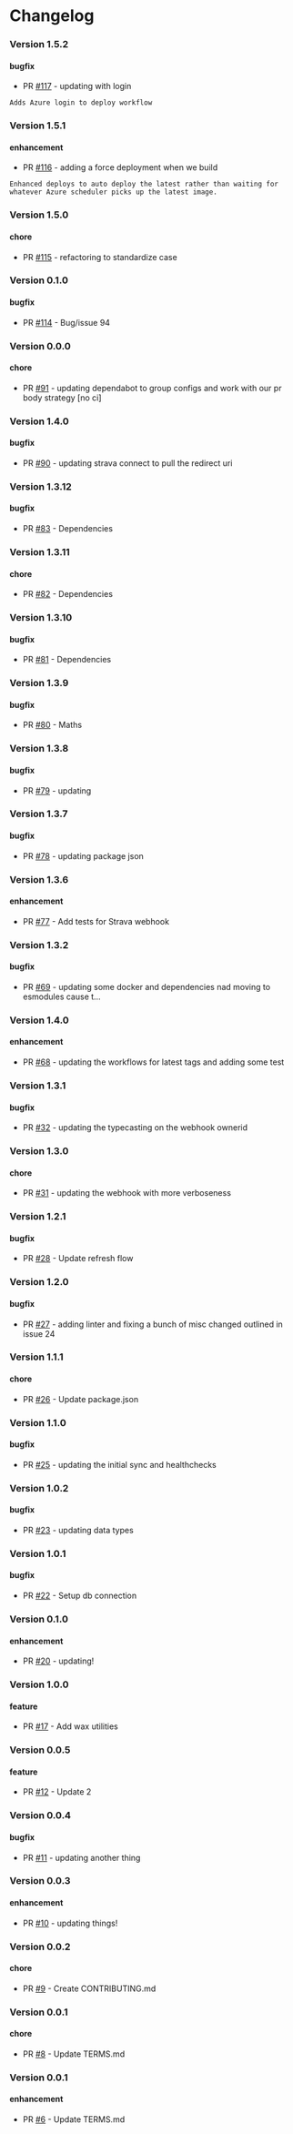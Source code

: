 # Changelog


### Version 1.5.2

#### bugfix
* PR [#117](https://github.com/petercort/FBF-Buddy/pull/117) - updating with login

```
Adds Azure login to deploy workflow
```



### Version 1.5.1

#### enhancement
* PR [#116](https://github.com/petercort/FBF-Buddy/pull/116) - adding a force deployment when we build

```
Enhanced deploys to auto deploy the latest rather than waiting for whatever Azure scheduler picks up the latest image.
```


### Version 1.5.0

#### chore
* PR [#115](https://github.com/petercort/FBF-Buddy/pull/115) - refactoring to standardize case



### Version 0.1.0

#### bugfix
* PR [#114](https://github.com/petercort/FBF-Buddy/pull/114) - Bug/issue 94



### Version 0.0.0

#### chore
* PR [#91](https://github.com/petercort/FBF-Buddy/pull/91) - updating dependabot to group configs and work with our pr body strategy [no ci]



### Version 1.4.0

#### bugfix
* PR [#90](https://github.com/petercort/FBF-Buddy/pull/90) - updating strava connect to pull the redirect uri



### Version 1.3.12

#### bugfix
* PR [#83](https://github.com/petercort/FBF-Buddy/pull/83) - Dependencies



### Version 1.3.11

#### chore
* PR [#82](https://github.com/petercort/FBF-Buddy/pull/82) - Dependencies



### Version 1.3.10

#### bugfix
* PR [#81](https://github.com/petercort/FBF-Buddy/pull/81) - Dependencies



### Version 1.3.9

#### bugfix
* PR [#80](https://github.com/petercort/FBF-Buddy/pull/80) - Maths



### Version 1.3.8

#### bugfix
* PR [#79](https://github.com/petercort/FBF-Buddy/pull/79) - updating



### Version 1.3.7

#### bugfix
* PR [#78](https://github.com/petercort/FBF-Buddy/pull/78) - updating package json



### Version 1.3.6

#### enhancement
* PR [#77](https://github.com/petercort/FBF-Buddy/pull/77) - Add tests for Strava webhook



### Version 1.3.2

#### bugfix
* PR [#69](https://github.com/petercort/FBF-Buddy/pull/69) - updating some docker and dependencies nad moving to esmodules cause t…



### Version 1.4.0

#### enhancement
* PR [#68](https://github.com/petercort/FBF-Buddy/pull/68) - updating the workflows for latest tags and adding some test



### Version 1.3.1

#### bugfix
* PR [#32](https://github.com/petercort/FBF-Buddy/pull/32) - updating the typecasting on the webhook ownerid



### Version 1.3.0

#### chore
* PR [#31](https://github.com/petercort/FBF-Buddy/pull/31) - updating the webhook with more verboseness



### Version 1.2.1

#### bugfix
* PR [#28](https://github.com/petercort/FBF-Buddy/pull/28) - Update refresh flow



### Version 1.2.0

#### bugfix
* PR [#27](https://github.com/petercort/FBF-Buddy/pull/27) - adding linter and fixing a bunch of misc changed outlined in issue 24



### Version 1.1.1

#### chore
* PR [#26](https://github.com/petercort/FBF-Buddy/pull/26) - Update package.json



### Version 1.1.0

#### bugfix
* PR [#25](https://github.com/petercort/FBF-Buddy/pull/25) - updating the initial sync and healthchecks



### Version 1.0.2

#### bugfix
* PR [#23](https://github.com/petercort/FBF-Buddy/pull/23) - updating data types



### Version 1.0.1

#### bugfix
* PR [#22](https://github.com/petercort/FBF-Buddy/pull/22) - Setup db connection



### Version 0.1.0

#### enhancement
* PR [#20](https://github.com/petercort/FBF-Buddy/pull/20) - updating!



### Version 1.0.0

#### feature
* PR [#17](https://github.com/petercort/FBF-Buddy/pull/17) - Add wax utilities



### Version 0.0.5

#### feature
* PR [#12](https://github.com/petercort/FBF-Event-Buddy/pull/12) - Update 2



### Version 0.0.4

#### bugfix
* PR [#11](https://github.com/petercort/FBF-Event-Buddy/pull/11) - updating another thing



### Version 0.0.3

#### enhancement
* PR [#10](https://github.com/petercort/FBF-Event-Buddy/pull/10) - updating things!



### Version 0.0.2

#### chore
* PR [#9](https://github.com/petercort/FBF-Event-Buddy/pull/9) - Create CONTRIBUTING.md



### Version 0.0.1

#### chore
* PR [#8](https://github.com/petercort/FBF-Event-Buddy/pull/8) - Update TERMS.md



### Version 0.0.1

#### enhancement
* PR [#6](https://github.com/petercort/FBF-Event-Buddy/pull/6) - Update TERMS.md
